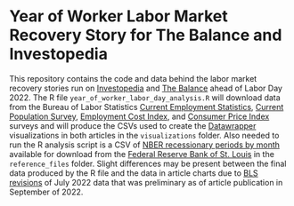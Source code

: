 # Year of Worker Labor Market Recovery Story for The Balance and Investopedia

This repository contains the code and data behind the labor market recovery stories run on [Investopedia](https://www.investopedia.com/the-u-s-labor-market-recovery-in-charts-6541384) and [The Balance](https://www.thebalancemoney.com/29-months-later-all-the-jobs-lost-to-covid-19-are-back-6542485) ahead of Labor Day 2022. The R file `year_of_worker_labor_day_analysis.R`
will download data from the Bureau of Labor Statistics [Current Employment Statistics](https://www.bls.gov/ces/data/), [Current Population Survey](https://www.bls.gov/cps/data.htm), [Employment Cost Index](https://www.bls.gov/ncs/ect/data.htm), and [Consumer Price Index](https://www.bls.gov/cpi/data.htm) surveys and will produce the CSVs used to create the [Datawrapper](https://app.datawrapper.de/) visualizations in both articles in the `visualizations` folder. Also needed to run the R analysis script is a CSV of [NBER recessionary periods by month](https://www.nber.org/research/data/us-business-cycle-expansions-and-contractions) available for download from the [Federal Reserve Bank of St. Louis](https://fred.stlouisfed.org/series/USREC) in the `reference_files` folder. Slight differences may be present between the final data produced by the R file and the data in article charts due to [BLS revisions](https://www.bls.gov/opub/btn/volume-2/revisions-to-jobs-numbers.htm) of July 2022 data that was preliminary as of article publication in September of 2022.

